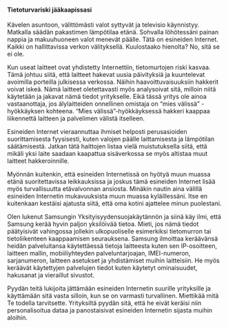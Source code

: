 #### Tietoturvariski jääkaapissasi

Kävelen asuntoon, välittömästi valot syttyvät ja televisio käynnistyy. Matkalla säädän pakastimen lämpötilaa etänä. Sohvalla löhötessäni painan nappia ja makuuhuoneen valot menevät päälle. Tätä on esineiden Internet. Kaikki on hallittavissa verkon välityksellä. Kuulostaako hienolta? No, sitä se ei ole.

Kun useat laitteet ovat yhdistetty Internettiin, tietomurtojen riski kasvaa. Tämä johtuu siitä, että laitteet hakevat uusia päivityksiä ja kuuntelevat avoimilla porteilla julkisessa verkossa. Näihin haavoittuvaisuuksiin hakkerit voivat iskeä. Nämä laitteet oletettavasti myös analysoivat sitä, milloin niitä käytetään ja jakavat nämä tiedot yritykselle. Eikä tässä yritys ole ainoa vastaanottaja, jos älylaitteiden onnellinen omistaja on “mies välissä” -hyökkäyksen kohteena. “Mies välissä”-hyökkäyksessä hakkeri kaappaa liikennettä laitteen ja palvelimen välistä itselleen.

Esineiden Internet vieraannuttaa ihmiset helposti perusasioiden suorittamisesta fyysisesti, kuten valojen päälle laittamisesta ja lämpötilan säätämisestä. Jatkan tätä haittojen listaa vielä muistutuksella siitä, että mikäli yksi laite saadaan kaapattua sisäverkossa se myös altistaa muut laitteet hakkeroinnille.

Myönnän kuitenkin, että esineiden Internetissä on hyötyä muun muassa etänä suoritettavissa leikkauksissa ja joskus tämä esineiden Internet lisää myös turvallisuutta etävalvonnan ansiosta. Minäkin nautin aina välillä esineiden Internetin mukavuuksista muun muassa kyläillessäni. Itse en kuitenkaan kestäisi ajatusta siitä, että oma kotini ajattelee minun puolestani.

Olen lukenut Samsungin Yksityisyydensuojakäytännön ja siinä käy ilmi, että Samsung kerää hyvin paljon yksilöivää tietoa. Mieti, jos nämä tiedot päätyisivät vahingossa jollekin ulkopuoliselle esimerkiksi tietomurron tai tietoliikenteen kaappaamisen seurauksena. Samsung ilmoittaa keräävänsä heidän palveluitansa käytettäessä tietoja laitteesta kuten sen IP-osoitteen, laitteen mallin, mobiiliyhteyden palveluntarjoajan, IMEI-numeron, sarjanumeron, laitteen asetukset ja yhdistämiset muihin laitteisiin. He myös keräävät käytettyjen palvelujen tiedot kuten käytetyt ominaisuudet, hakusanat ja vieraillut sivustot.

Pyydän teitä lukijoita jättämään esineiden Internetin suurille yrityksille ja käyttämään sitä vasta silloin, kun se on varmasti turvallinen. Miettikää mitä Te todella tarvitsette. Yrityksiltä pyydän sitä, että he eivät keräisi niin personalisoitua dataa ja panostaisivat esineiden Internetin sijasta muihin aloihin.
